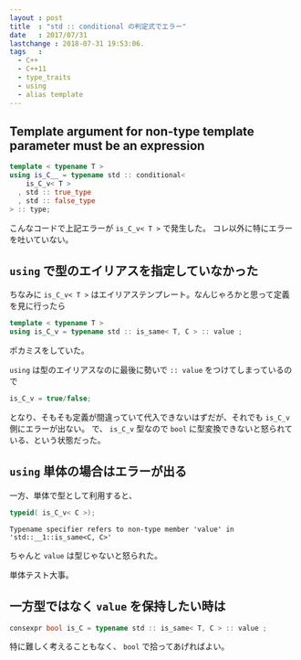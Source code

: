 ```yaml
---
layout : post
title  : "std :: conditional の判定式でエラー"
date   : 2017/07/31
lastchange : 2018-07-31 19:53:06.
tags   :
  - C++
  - C++11
  - type_traits
  - using
  - alias template
---
```


## Template argument for non-type template parameter must be an expression

```cpp
template < typename T > 
using is_C__ = typename std :: conditional< 
    is_C_v< T >
  , std :: true_type
  , std :: false_type 
> :: type;
```

こんなコードで上記エラーが `is_C_v< T >` で発生した。
コレ以外に特にエラーを吐いていない。 


## `using` で型のエイリアスを指定していなかった

ちなみに `is_C_v< T >` はエイリアステンプレート。なんじゃろかと思って定義を見に行ったら

```cpp
template < typename T > 
using is_C_v = typename std :: is_same< T, C > :: value ;
```

ポカミスをしていた。

`using` は型のエイリアスなのに最後に勢いで `:: value` をつけてしまっているので

```cpp
is_C_v = true/false;
```

となり、そもそも定義が間違っていて代入できないはずだが、それでも `is_C_v` 側にエラーが出ない。
で、 `is_C_v` 型なので `bool` に型変換できないと怒られている、という状態だった。





## `using` 単体の場合はエラーが出る


一方、単体で型として利用すると、

```cpp
typeid( is_C_v< C >);
```

```
Typename specifier refers to non-type member 'value' in 'std::__1::is_same<C, C>'
```

ちゃんと `value` は型じゃないと怒られた。

単体テスト大事。



## 一方型ではなく `value` を保持したい時は

```cpp
consexpr bool is_C = typename std :: is_same< T, C > :: value ;
```

特に難しく考えることもなく、 `bool` で拾ってあげればよい。
